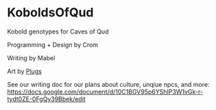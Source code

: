 # KoboldsOfQud
Kobold genotypes for Caves of Qud

Programming + Design by Crom

Writing by Mabel

Art by [Plugs](https://twitter.com/plugsart)

See our writing doc for our plans about culture, unqiue npcs, and more:
https://docs.google.com/document/d/10C1BGV95p6YShIP3W1vGk-r-tydt0ZE-0FgQy39Bbek/edit
